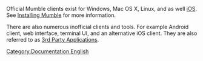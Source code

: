 Official Mumble clients exist for Windows, Mac OS X, Linux, and as well
[iOS](Mumble_for_iOS "wikilink"). See [Installing
Mumble](Installing_Mumble "wikilink") for more information.

There are also numerous inofficial clients and tools. For example
Android client, web interface, terminal UI, and an alternative iOS
client. They are also referred to as [3rd Party
Applications](3rd_Party_Applications#Clients "wikilink").

[Category:Documentation
English](Category:Documentation_English "wikilink")